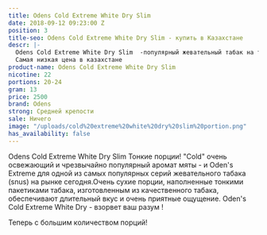 ```yaml
---
title: Odens Cold Extreme White Dry Slim
date: 2018-09-12 09:23:00 Z
position: 3
title-seo: Odens Cold Extreme White Dry Slim - купить в Казахстане
descr: |-
  Odens Cold Extreme White Dry Slim  -популярный жевательный табак на территории СНГ. Благодаря своим тонким порциям . Приятный мятный  вкус ,20-24 пакетика , средней крепости 22 мг никотина.
  Самая низкая цена в казахстане
product-name: Odens Cold Extreme White Dry Slim
nicotine: 22
portions: 20-24
gram: 13
price: 2500
brand: Odens
strong: Средней крепости
sale: Ничего
image: "/uploads/cold%20extreme%20white%20dry%20slim%20portion.png"
has_availability: false
---
```


Odens Cold Extreme White Dry Slim
Тонкие порции! "Cold" очень освежающий и чрезвычайно популярный аромат мяты - и Oden's Extreme для одной из самых популярных серий жевательного табака (snus) на рынке сегодня.Очень сухие порции, наполненные тонкими пакетиками табака, изготовленным из качественного табака, обеспечивают длительный вкус и очень приятные ощущение.  Oden's Cold Extreme White Dry - взорвет ваш разум !

Теперь с большим количеством порций!